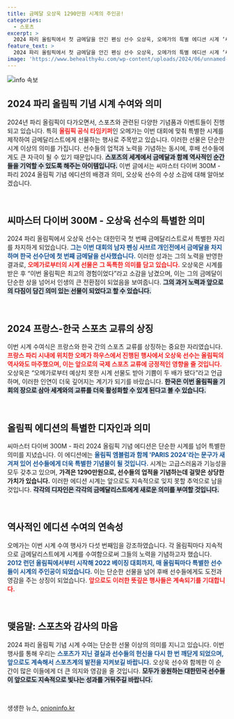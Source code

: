 ```yaml
---
title: 금메달 오상욱 1290만원 시계의 주인공!
categories:
  - 스포츠
excerpt: >
  2024 파리 올림픽에서 첫 금메달을 안긴 펜싱 선수 오상욱, 오메가의 특별 에디션 시계 ‘씨마스터 다이버 300M’를 선물받아 기념촬영! 금메달의 기쁨과 함께 더욱 빛나는 순간을 담았다.
feature_text: >
  2024 파리 올림픽에서 첫 금메달을 안긴 펜싱 선수 오상욱, 오메가의 특별 에디션 시계 ‘씨마스터 다이버 300M’를 선물받아 기념촬영! 금메달의 기쁨과 함께 더욱 빛나는 순간을 담았다.
image: 'https://www.behealthy4u.com/wp-content/uploads/2024/06/unnamed-file.png'
---
```


<p><img src="https://www.behealthy4u.com/wp-content/uploads/2024/06/unnamed-file.png" alt="info 속보" /></p>

<h2 data-ke-size="size26">2024 파리 올림픽 기념 시계 수여와 의미</h2>

<p data-ke-size="size16">2024년 파리 올림픽이 다가오면서, 스포츠와 관련된 다양한 기념품과 이벤트들이 진행되고 있습니다. 특히 <b><span style="color: #ee2323;">올림픽 공식 타임키퍼</span></b>인 오메가는 이번 대회에 맞춰 특별한 시계를 제작하여 금메달리스트에게 선물하는 행사로 주목받고 있습니다. 이러한 선물은 단순한 시계 이상의 의미를 가집니다. 선수들의 업적과 노력을 기념하는 동시에, 후배 선수들에게도 큰 자극이 될 수 있기 때문입니다. <b><span style="background-color: #21538527;">스포츠의 세계에서 금메달과 함께 역사적인 순간들을 기억할 수 있도록 해주는 아이템입니다.</span></b> 이번 글에서는 씨마스터 다이버 300M - 파리 2024 올림픽 기념 에디션의 배경과 의미, 오상욱 선수의 수상 소감에 대해 알아보겠습니다.</p>

<p data-ke-size="size16">&nbsp;</p>

<h2 data-ke-size="size26">씨마스터 다이버 300M - 오상욱 선수의 특별한 의미</h2>

<p data-ke-size="size16">2024 파리 올림픽에서 오상욱 선수는 대한민국 첫 번째 금메달리스트로서 특별한 자리를 차지하게 되었습니다. <b><span style="color: #1a5490;">그는 이번 대회의 남자 펜싱 사브르 개인전에서 금메달을 차지하며 한국 선수단에 첫 번째 금메달을 선사했습니다.</span></b> 이러한 성과는 그의 노력을 반영한 결과로, <b><span style="color: #ee2323;">오메가로부터의 시계 선물은 그 독특한 의미를 담고 있습니다.</span></b> 오상욱은 시계를 받은 후 “이번 올림픽은 최고의 경험이었다”라고 소감을 남겼으며, 이는 그의 금메달이 단순한 상을 넘어서 인생의 큰 전환점이 되었음을 보여줍니다. <b><span style="background-color: #21538527;">그의 과거 노력과 앞으로의 다짐이 담긴 의미 있는 선물이 되었다고 할 수 있습니다.</span></b></p>

<p data-ke-size="size16">&nbsp;</p>

<h2 data-ke-size="size26">2024 프랑스-한국 스포츠 교류의 상징</h2>

<p data-ke-size="size16">이번 시계 수여식은 프랑스와 한국 간의 스포츠 교류를 상징하는 중요한 자리였습니다. <b><span style="color: #ee2323;">프랑스 파리 시내에 위치한 오메가 하우스에서 진행된 행사에서 오상욱 선수는 올림픽의 역사와도 마주했으며, 이는 앞으로의 국제 스포츠 교류에 긍정적인 영향을 줄 것입니다.</span></b> 오상욱은 “오메가로부터 예상치 못한 시계 선물도 받아 기쁨이 두 배가 됐다”라고 언급하며, 이러한 인연이 더욱 깊어지는 계기가 되기를 바랐습니다. <b><span style="background-color: #21538527;">한국은 이번 올림픽을 기회의 장으로 삼아 세계와의 교류를 더욱 활성화할 수 있게 된다고 볼 수 있습니다.</span></b></p>

<p data-ke-size="size16">&nbsp;</p>

<h2 data-ke-size="size26">올림픽 에디션의 특별한 디자인과 의미</h2>

<p data-ke-size="size16">씨마스터 다이버 300M - 파리 2024 올림픽 기념 에디션은 단순한 시계를 넘어 특별한 의미를 지녔습니다. 이 에디션에는 <b><span style="color: #1a5490;">올림픽 엠블럼과 함께 'PARIS 2024'라는 문구가 새겨져 있어 선수들에게 더욱 특별한 기념물이 될 것입니다.</span></b> 시계는 고급스러움과 기능성을 모두 갖추고 있으며, <b><span style="ee2323;">가격은 1290만원으로, 선수들의 업적을 기념하는데 걸맞은 상당한 가치가 있습니다.</span></b> 이러한 에디션 시계는 앞으로도 지속적으로 잊지 못할 추억으로 남을 것입니다. <b><span style="background-color: #21538527;">각각의 디자인은 각각의 금메달리스트에게 새로운 의미를 부여할 것입니다.</span></b></p>

<p data-ke-size="size16">&nbsp;</p>

<h2 data-ke-size="size26">역사적인 에디션 수여의 연속성</h2>

<p data-ke-size="size16">오메가는 이번 시계 수여 행사가 다섯 번째임을 강조하였습니다. 각 올림픽마다 지속적으로 금메달리스트에게 시계를 수여함으로써 그들의 노력을 기념하고자 했습니다. <b><span style="color: #1a5490;">2012 런던 올림픽에서부터 시작해 2022 베이징 대회까지, 매 올림픽마다 특별한 선수들이 시계의 주인공이 되었습니다.</span></b> 이는 단순한 선물을 넘어 후배 선수들에게도 도전과 영감을 주는 상징이 되었습니다. <b><span style="color: #ee2323;">앞으로도 이러한 뜻깊은 행사들은 계속되기를 기대합니다.</span></b></p>

<p data-ke-size="size16">&nbsp;</p>

<h2 data-ke-size="size26">맺음말: 스포츠와 감사의 마음</h2>

<p data-ke-size="size16">2024 파리 올림픽 기념 시계 수여는 단순한 선물 이상의 의미를 지니고 있습니다. 이번 행사를 통해 우리는 <b><span style="color: #1a5490;">스포츠가 지닌 결실과 선수들의 헌신을 다시 한 번 깨닫게 되었으며, 앞으로도 계속해서 스포츠계의 발전을 지켜보길 바랍니다.</span></b> 오상욱 선수와 함께한 이 순간이 많은 이들에게 더 큰 의지와 영감을 줄 것입니다. <b><span style="background-color: #21538527;">모두가 응원하는 대한민국 선수들이 앞으로도 지속적으로 빛나는 성과를 거둬주길 바랍니다.</span></b></p>

<p data-ke-size="size16">&nbsp;</p>
생생한 뉴스, <a href="https://onioninfo.kr" rel="dofollow">onioninfo.kr</a>


